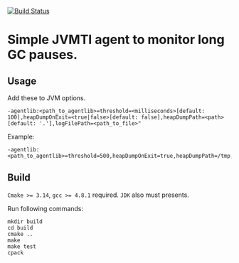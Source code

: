 [![Build Status](https://travis-ci.com/ivandasch/gcwatchdog.svg?branch=master)](https://travis-ci.com/ivandasch/gcwatchdog)
# Simple JVMTI agent to monitor long GC pauses.
## Usage
Add these to JVM options.
 ```
-agentlib:<path_to_agentlib>=threshold=<milliseconds>[default: 100],heapDumpOnExit=<true|false>[default: false],heapDumpPath=<path>[default: '.'],logFilePath=<path_to_file>"
```

Example:
```
-agentlib:<path_to_agentlib>=threshold=500,heapDumpOnExit=true,heapDumpPath=/tmp,logFilePath=/var/log/agent.log"
```
## Build
`Cmake >= 3.14`, `gcc >= 4.8.1` required. `JDK` also must presents.

Run following commands:
```
mkdir build
cd build
cmake ..
make
make test
cpack
```